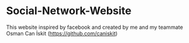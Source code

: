 # Social-Network-Website
This website inspired by facebook and created by me and my teammate Osman Can İskit (https://github.com/caniskit)
